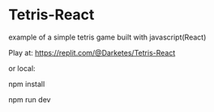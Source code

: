 # Tetris-React

example of a simple tetris game built with javascript(React)

Play at:
https://replit.com/@Darketes/Tetris-React

or local:

npm install

npm run dev
